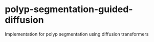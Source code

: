 # polyp-segmentation-guided-diffusion
Implementation for polyp segmentation using diffusion transformers
